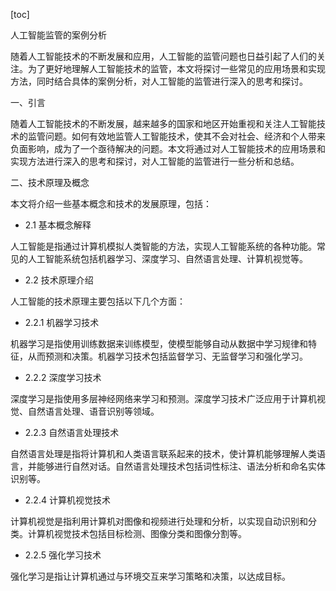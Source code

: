 
[toc]                    
                
                
人工智能监管的案例分析

随着人工智能技术的不断发展和应用，人工智能的监管问题也日益引起了人们的关注。为了更好地理解人工智能技术的监管，本文将探讨一些常见的应用场景和实现方法，同时结合具体的案例分析，对人工智能的监管进行深入的思考和探讨。

一、引言

随着人工智能技术的不断发展，越来越多的国家和地区开始重视和关注人工智能技术的监管问题。如何有效地监管人工智能技术，使其不会对社会、经济和个人带来负面影响，成为了一个亟待解决的问题。本文将通过对人工智能技术的应用场景和实现方法进行深入的思考和探讨，对人工智能的监管进行一些分析和总结。

二、技术原理及概念

本文将介绍一些基本概念和技术的发展原理，包括：

- 2.1 基本概念解释

人工智能是指通过计算机模拟人类智能的方法，实现人工智能系统的各种功能。常见的人工智能系统包括机器学习、深度学习、自然语言处理、计算机视觉等。

- 2.2 技术原理介绍

人工智能的技术原理主要包括以下几个方面：

- 2.2.1 机器学习技术

机器学习是指使用训练数据来训练模型，使模型能够自动从数据中学习规律和特征，从而预测和决策。机器学习技术包括监督学习、无监督学习和强化学习。

- 2.2.2 深度学习技术

深度学习是指使用多层神经网络来学习和预测。深度学习技术广泛应用于计算机视觉、自然语言处理、语音识别等领域。

- 2.2.3 自然语言处理技术

自然语言处理是指将计算机和人类语言联系起来的技术，使计算机能够理解人类语言，并能够进行自然对话。自然语言处理技术包括词性标注、语法分析和命名实体识别等。

- 2.2.4 计算机视觉技术

计算机视觉是指利用计算机对图像和视频进行处理和分析，以实现自动识别和分类。计算机视觉技术包括目标检测、图像分类和图像分割等。

- 2.2.5 强化学习技术

强化学习是指让计算机通过与环境交互来学习策略和决策，以达成目标。

